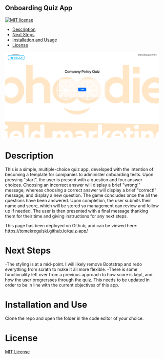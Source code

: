 ## Onboarding Quiz App

[![MIT license](https://img.shields.io/badge/License-MIT-blue.svg)](https://lbesson.mit-license.org/)

- [Description ](#description)
- [Next Steps](#next-steps)
- [Installation and Usage](#installation-and-use)
- [License](#license)

![Screenshot](assets/images/demo1.png)

# Description

This is a simple, multiple-choice quiz app, developed with the intention of becoming a template for companies to administer onboarding tests. Upon pressing "start", the user is present with a question and four answer choices. Choosing an incorrect answer will display a brief "wrong!" message; whereas choosing a correct answer will display a brief "correct!" message, and display a new question. The game concludes once the all the questions have been answered. Upon completion, the user submits their name and score, which will be stored so management can review and follow up if needed. The user is then presented with a final message thanking them for their time and giving instructions for any next steps.

This page has been deployed on Github, and can be viewed here: https://tomekregulski.github.io/quiz-app/

# Next Steps

-The styling is at a mid-point. I will likely remove Bootstrap and redo everything from scrath to make it all more flexible.
-There is some functionality left over from a previous approach to how score is kept, and how the user progrersses through the quiz. This needs to be updated in order to be in line with the current objectives of this app.

# Installation and Use

Clone the repo and open the folder in the code editor of your choice.

# License

[MIT License](https://opensource.org/licenses/MIT)
